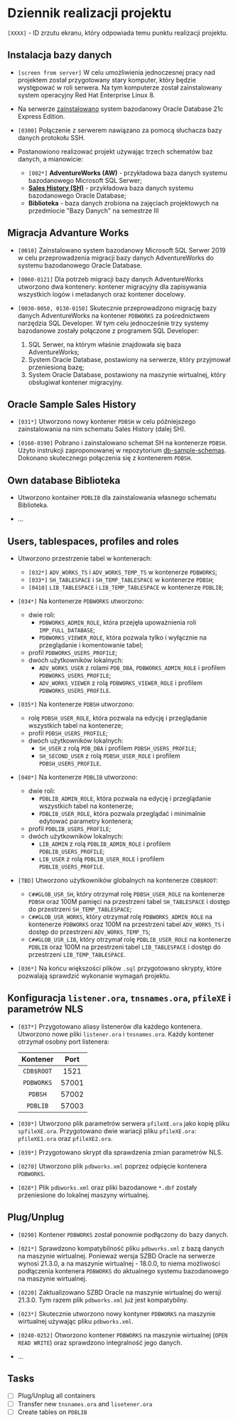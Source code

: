 # Dziennik realizacji projektu

`[XXXX]` - ID zrzutu ekranu, który odpowiada temu punktu realizacji projektu.

## Instalacja bazy danych

- `[screen from server]` W celu umożliwienia jednoczesnej pracy nad projektem został przygotowany stary komputer, który będzie występować w roli serwera. Na tym komputerze został zainstalowany  system operacyjny Red Hat Enterprise Linux 8.

- Na serwerze [zainstalowano](https://docs.oracle.com/en/database/oracle/oracle-database/21/xeinl/installing-oracle-database-xe.html#GUID-728E4F0A-DBD1-43B1-9837-C6A460432733) system bazodanowy Oracle Database 21c Express Edition. 

- `[0300]` Połączenie z serwerem nawiązano za pomocą słuchacza bazy danych protokołu SSH.

- Postanowiono realizować projekt używając trzech schematów baz danych, a mianowicie:
  - `[002*]` **AdventureWorks (AW)** - przykładowa baza danych systemu bazodanowego Microsoft SQL Serwer;
  - [**Sales History (SH)**](https://github.com/oracle-samples/db-sample-schemas)  - przykładowa baza danych systemu bazodanowego Oracle Database;
  - **Biblioteka** - baza danych zrobiona na zajęciach projektowych na przedmiocie "Bazy Danych" na semestrze III
  
## Migracja **Advanture Works**

- `[0010]` Zainstalowano system bazodanowy Microsoft SQL Serwer 2019 w celu przeprowadzenia migracji bazy danych AdventureWorks do systemu bazodanowego Oracle Database.

- `[0060-0121]` Dla potrzeb migracji bazy danych AdventureWorks utworzono dwa kontenery: kontener migracyjny dla zapisywania wszystkich logów i metadanych oraz kontener docelowy.

- `[0030-0050, 0130-0150]` Skutecznie przeprowadzono migrację bazy danych AdventureWorks na kontener `PDBWORKS` za pośrednictwem narzędzia SQL Developer. W tym celu jednocześnie trzy systemy bazodanowe zostały połączone z programem SQL Developer: 
  1. SQL Serwer, na którym właśnie znajdowała się baza AdventureWorks;
  2. System Oracle Database, postawiony na serwerze, który przyjmował przeniesioną bazę;
  3. System Oracle Database, postawiony na maszynie wirtualnej, który obsługiwał kontener migracyjny.

## Oracle Sample **Sales History**

- `[031*]` Utworzono nowy kontener `PDBSH` w celu późniejszego zainstalowania na nim schematu Sales History (dalej SH).

- `[0160-0190]` Pobrano i zainstalowano schemat SH na kontenerze `PDBSH`. Użyto instrukcji zaproponowanej w repozytorium [db-sample-schemas](https://github.com/oracle-samples/db-sample-schemas). Dokonano skutecznego połączenia się z kontenerem `PDBSH`.

## Own database **Biblioteka**

- Utworzono kontainer `PDBLIB` dla zainstalowania własnego schematu Biblioteka.

- ...

[//]: # (TODO: Zakończyć tworzenie schematu Biblioteka)

## Users, tablespaces, profiles and roles

- Utworzono przestrzenie tabel w kontenerach:
  - `[032*]` `ADV_WORKS_TS` i `ADV_WORKS_TEMP_TS` w kontenerze `PDBWORKS`;
  - `[033*]` `SH_TABLESPACE` i `SH_TEMP_TABLESPACE` w kontenerze `PDBSH`;
  - `[0410]` `LIB_TABLESPACE` i `LIB_TEMP_TABLESPACE` w kontenerze `PDBLIB`;

- `[034*]` Na kontenerze `PDBWORKS` utworzono:
  - dwie roli:
    - `PDBWORKS_ADMIN_ROLE`, która przejęła upoważnienia roli `IMP_FULL_DATABASE`;
    - `PDBWORKS_VIEWER_ROLE`, która pozwala tylko i wyłącznie na przeglądanie i komentowanie tabel;
  - profil `PDBWORKS_USERS_PROFILE`;
  - dwóch użytkowników lokalnych:
    - `ADV_WORKS_USER` z rolami `PDB_DBA`, `PDBWORKS_ADMIN_ROLE` i profilem `PDBWORKS_USERS_PROFILE`;
    - `ADV_WORKS_VIEWER` z rolą `PDBWORKS_VIEWER_ROLE` i profilem `PDBWORKS_USERS_PROFILE`.
  
- `[035*]` Na kontenerze `PDBSH` utworzono:
  - rolę `PDBSH_USER_ROLE`, która pozwala na edycję i przeglądanie wszystkich tabel na kontenerze;
  - profil `PDBSH_USERS_PROFILE`;
  - dwóch użytkowników lokalnych:
    - `SH_USER` z rolą `PDB_DBA` i profilem `PDBSH_USERS_PROFILE`;
    - `SH_SECOND_USER` z rolą `PDBSH_USER_ROLE` i profilem `PDBSH_USERS_PROFILE`.

- `[040*]` Na kontenerze `PDBLIB` utworzono:
  - dwie roli:
    - `PDBLIB_ADMIN_ROLE`, która pozwala na edycję i przeglądanie wszystkich tabel na kontenerze;
    - `PDBLIB_USER_ROLE`, która pozwala przeglądać i minimalnie edytować parametry kontenera;
  - profil `PDBLIB_USERS_PROFILE`;
  - dwóch użytkowników lokalnych:
    - `LIB_ADMIN` z rolą `PDBLIB_ADMIN_ROLE` i profilem `PDBLIB_USERS_PROFILE`;
    - `LIB_USER` z rolą `PDBLIB_USER_ROLE` i profilem `PDBLIB_USERS_PROFILE`.
  
- `[TBD]` Utworzono użytkowników globalnych na kontenerze `CDB$ROOT`:
  - `C##GLOB_USR_SH`, który otrzymał rolę `PDBSH_USER_ROLE` na kontenerze `PDBSH` oraz 100M pamięci na przestrzeni tabel `SH_TABLESPACE` i dostęp do przestrzeni `SH_TEMP_TABLESPACE`;
  - `C##GLOB_USR_WORKS`, który otrzymał rolę `PDBWORKS_ADMIN_ROLE` na kontenerze `PDBWORKS` oraz 100M na przestrzeni tabel `ADV_WORKS_TS` i dostęp do przestrzeni `ADV_WORKS_TEMP_TS`;
  - `C##GLOB_USR_LIB`, który otrzymał rolę `PDBLIB_USER_ROLE` na kontenerze `PDBLIB` oraz 100M na przestrzeni tabel `LIB_TABLESPACE` i dostęp do przestrzeni `LIB_TEMP_TABLESPACE`.
  
- `[036*]` Na końcu większości plików `.sql` przygotowano skrypty, które pozwalają sprawdzić wykonanie wymagań projektu.

## Konfiguracja `listener.ora`, `tnsnames.ora`, `pfileXE` i parametrów NLS

- `[037*]` Przygotowano aliasy listenerów dla każdego kontenera. Utworzono nowe pliki `listener.ora` i `tnsnames.ora`. Każdy kontener otrzymał osobny port listenera: 

  | Kontener   | Port  |
  | :--------: | :---: |
  | `CDB$ROOT` | 1521  |
  | `PDBWORKS` | 57001 |
  | `PDBSH`    | 57002 |
  | `PDBLIB`   | 57003 |

- `[038*]` Utworzono plik parametrów serwera `pfileXE.ora` jako kopię pliku `spfileXE.ora`. Przygotowano dwie wariacji pliku `pfileXE.ora`: `pfileXE1.ora` oraz `pfileXE2.ora`.

- `[039*]` Przygotowano skrypt dla sprawdzenia zmian parametrów NLS.

- `[0270]` Utworzono plik `pdbworks.xml` poprzez odpięcie kontenera `PDBWORKS`. 

- `[028*]` Plik `pdbworks.xml` oraz pliki bazodanowe `*.dbf` zostały przeniesione do lokalnej maszyny wirtualnej. 

## Plug/Unplug 

- `[0290]` Kontener `PDBWORKS` został ponownie podłączony do bazy danych.

- `[021*]` Sprawdzono kompatybilność pliku `pdbworks.xml` z bazą danych na maszynie wirtualnej. Ponieważ wersja SZBD Oracle na serwerze wynosi 21.3.0, a na maszynie wirtualnej - 18.0.0, to niema możliwości podłączenia kontenera `PDBWORKS` do aktualnego systemu bazodanowego na maszynie wirtualnej.

- `[0220]` Zaktualizowano SZBD Oracle na maszynie wirtualnej do wersji 21.3.0. Tym razem plik `pdbworks.xml` już jest kompatybilny.

- `[023*]` Skutecznie utworzono nowy kontyner `PDBWORKS` na maszynie wirtualnej używając pliku `pdbworks.xml`. 

- `[0240-0252]` Otworzono kontener `PDBWORKS` na maszynie wirtualnej (`OPEN READ WRITE`) oraz sprawdzono integralność jego danych.

- ...


## Tasks

- [ ] Plug/Unplug all containers
- [ ] Transfer new `tnsnames.ora` and `lisetener.ora`
- [ ] Create tables on `PDBLIB` 
